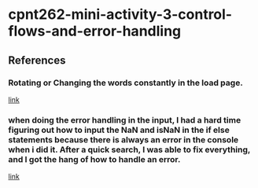 # cpnt262-mini-activity-3-control-flows-and-error-handling


## References

### Rotating or Changing the words constantly in the load page.
[link](https://chat.openai.com/share/3d58e912-6412-4655-9c64-a868ddd68f1e)

### when doing the error handling in the input, I had a hard time figuring out how to input the NaN and isNaN in the if else statements because there is always an error in the console when i did it. After a quick search, I was able to fix everything, and I got the hang of how to handle an error.

[link](https://chat.openai.com/share/38e78713-4b2c-4be7-b7cd-ac28c8c2728d)



